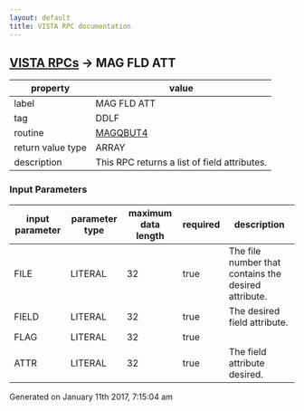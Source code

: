 ```yaml
---
layout: default
title: VISTA RPC documentation
---
```




## [VISTA RPCs](TableOfContent.md) &#8594; MAG FLD ATT 

 property | value 
--- | --- 
 label | MAG FLD ATT
 tag | DDLF
 routine | [MAGQBUT4](http://code.osehra.org/dox/Routine_MAGQBUT4_source.html)
 return value type | ARRAY
 description | This RPC returns a list of field attributes.

### Input Parameters

| input parameter | parameter type | maximum data length | required | description | 
| --- | --- | --- | --- | --- | 
| FILE | LITERAL | 32 | true | The file number that contains the desired attribute. | 
| FIELD | LITERAL | 32 | true | The desired field attribute. | 
| FLAG | LITERAL | 32 | true |  | 
| ATTR | LITERAL | 32 | true | The field attribute desired. | 




 Generated on January 11th 2017, 7:15:04 am